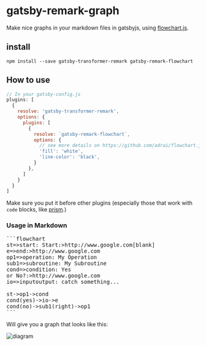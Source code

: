 # gatsby-remark-graph

Make nice graphs in your markdown files in gatsbyjs, using [flowchart.js](http://flowchart.js.org/).

## install

`npm install --save gatsby-transformer-remark gatsby-remark-flowchart`


## How to use

```js
// In your gatsby-config.js
plugins: [
  {
    resolve: 'gatsby-transformer-remark',
    options: {
      plugins: [
        {
          resolve: `gatsby-remark-flowchart`,
          options: {
            // see more details on https://github.com/adrai/flowchart.js
            'fill': 'white',
            'line-color': 'black',
          }
        },
      ]
    }
  }
]
```

Make sure you put it before other plugins (especially those that work with `code` blocks, like [prism](https://www.gatsbyjs.org/packages/gatsby-remark-prismjs/).)

### Usage in Markdown

<pre>
```flowchart
st=>start: Start:>http://www.google.com[blank]
e=>end:>http://www.google.com
op1=>operation: My Operation
sub1=>subroutine: My Subroutine
cond=>condition: Yes
or No?:>http://www.google.com
io=>inputoutput: catch something...

st->op1->cond
cond(yes)->io->e
cond(no)->sub1(right)->op1
```
</pre>

Will give you a graph that looks like this:

![diagram](graph.png)
